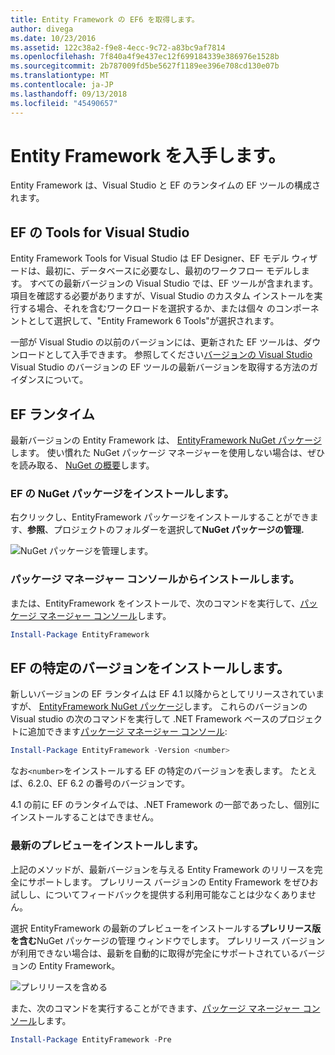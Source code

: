 ```yaml
---
title: Entity Framework の EF6 を取得します。
author: divega
ms.date: 10/23/2016
ms.assetid: 122c38a2-f9e8-4ecc-9c72-a83bc9af7814
ms.openlocfilehash: 7f840a4f9e437ec12f699184339e386976e1528b
ms.sourcegitcommit: 2b787009fd5be5627f1189ee396e708cd130e07b
ms.translationtype: MT
ms.contentlocale: ja-JP
ms.lasthandoff: 09/13/2018
ms.locfileid: "45490657"
---
```

# <a name="get-entity-framework"></a>Entity Framework を入手します。
Entity Framework は、Visual Studio と EF のランタイムの EF ツールの構成されます。

## <a name="ef-tools-for-visual-studio"></a>EF の Tools for Visual Studio

Entity Framework Tools for Visual Studio は EF Designer、EF モデル ウィザードは、最初に、データベースに必要なし、最初のワークフロー モデルします。 すべての最新バージョンの Visual Studio では、EF ツールが含まれます。 項目を確認する必要がありますが、Visual Studio のカスタム インストールを実行する場合、それを含むワークロードを選択するか、または個々 のコンポーネントとして選択して、"Entity Framework 6 Tools"が選択されます。

一部が Visual Studio の以前のバージョンには、更新された EF ツールは、ダウンロードとして入手できます。 参照してください[バージョンの Visual Studio](~/ef6/what-is-new/visual-studio.md) Visual Studio のバージョンの EF ツールの最新バージョンを取得する方法のガイダンスについて。

## <a name="ef-runtime"></a>EF ランタイム

最新バージョンの Entity Framework は、 [EntityFramework NuGet パッケージ](http://nuget.org/packages/EntityFramework/)します。 使い慣れた NuGet パッケージ マネージャーを使用しない場合は、ぜひを読み取る、 [NuGet の概要](https://docs.microsoft.com/nuget/consume-packages/overview-and-workflow)します。

### <a name="installing-the-ef-nuget-package"></a>EF の NuGet パッケージをインストールします。

右クリックし、EntityFramework パッケージをインストールすることができます、**参照**、プロジェクトのフォルダーを選択して**NuGet パッケージの管理.**

![NuGet パッケージを管理します。](~/ef6/media/managenugetpackages.png)

### <a name="installing-from-package-manager-console"></a>パッケージ マネージャー コンソールからインストールします。

または、EntityFramework をインストールで、次のコマンドを実行して、[パッケージ マネージャー コンソール](http://docs.nuget.org/docs/start-here/using-the-package-manager-console)します。

``` powershell
Install-Package EntityFramework
```

## <a name="installing-a-specific-version-of-ef"></a>EF の特定のバージョンをインストールします。

新しいバージョンの EF ランタイムは EF 4.1 以降からとしてリリースされていますが、 [EntityFramework NuGet パッケージ](https://www.nuget.org/packages/EntityFramework/)します。 これらのバージョンの Visual studio の次のコマンドを実行して .NET Framework ベースのプロジェクトに追加できます[パッケージ マネージャー コンソール](http://docs.nuget.org/docs/start-here/using-the-package-manager-console):

``` powershell
Install-Package EntityFramework -Version <number>
```

なお`<number>`をインストールする EF の特定のバージョンを表します。 たとえば、6.2.0、EF 6.2 の番号のバージョンです。   

4.1 の前に EF のランタイムでは、.NET Framework の一部であったし、個別にインストールすることはできません。

### <a name="installing-the-latest-preview"></a>最新のプレビューをインストールします。

上記のメソッドが、最新バージョンを与える Entity Framework のリリースを完全にサポートします。 プレリリース バージョンの Entity Framework をぜひお試しし、についてフィードバックを提供する利用可能なことは少なくありません。

選択 EntityFramework の最新のプレビューをインストールする**プレリリース版を含む**NuGet パッケージの管理 ウィンドウでします。 プレリリース バージョンが利用できない場合は、最新を自動的に取得が完全にサポートされているバージョンの Entity Framework。

![プレリリースを含める](~/ef6/media/includeprerelease.png)

また、次のコマンドを実行することができます、[パッケージ マネージャー コンソール](http://docs.nuget.org/docs/start-here/using-the-package-manager-console)します。

``` powershell
Install-Package EntityFramework -Pre
```

